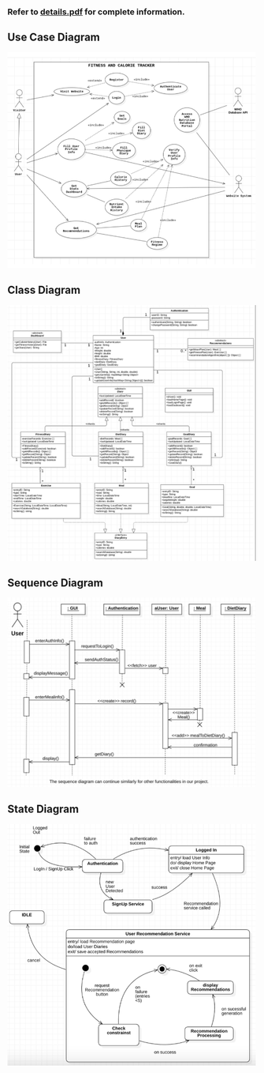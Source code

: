 ### Refer to [details.pdf](details.pdf) for complete information.

## Use Case Diagram
![Use Case Diagram - Images/Use Case Diagram.png](https://github.com/ashman17/FitFuel/blob/90bbb82535a96eabe53792cbfad7ccb02759909b/Images/Use%20Case%20Diagram.png)

## Class Diagram
![Class Diagram - Images/Class Diagram](https://github.com/ashman17/FitFuel/blob/90bbb82535a96eabe53792cbfad7ccb02759909b/Images/Class%20Diagram.png)

## Sequence Diagram
![Sequence Diagram - Images/Sequence Diagram](https://github.com/ashman17/FitFuel/blob/90bbb82535a96eabe53792cbfad7ccb02759909b/Images/Sequence%20Diagram.png)

## State Diagram
![State Diagram - Images/State Diagram](https://github.com/ashman17/FitFuel/blob/90bbb82535a96eabe53792cbfad7ccb02759909b/Images/State%20Diagram.png)

